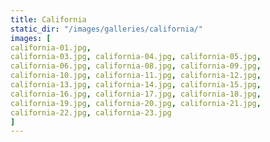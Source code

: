 ```yaml
---
title: California
static_dir: "/images/galleries/california/"
images: [
california-01.jpg,
california-03.jpg, california-04.jpg, california-05.jpg,
california-06.jpg, california-08.jpg, california-09.jpg,
california-10.jpg, california-11.jpg, california-12.jpg,
california-13.jpg, california-14.jpg, california-15.jpg,
california-16.jpg, california-17.jpg, california-18.jpg,
california-19.jpg, california-20.jpg, california-21.jpg,
california-22.jpg, california-23.jpg
]
---
```

